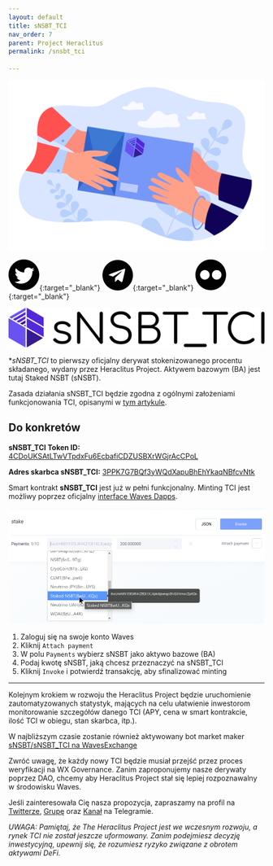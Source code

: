 ```yaml
---
layout: default
title: sNSBT_TCI
nav_order: 7
parent: Project Heraclitus
permalink: /snsbt_tci

---
```


![](/images/sNSBT_TCI-cover.png)

[![Twitter](/images/twitter.svg)](https://twitter.com/heraclitus_tci){:target="_blank"}  [![Telegram](/images/telegram.svg)](https://t.me/heraclitus_project){:target="_blank"}  [![Medium](/images/medium.svg)](https://medium.com/@heraclitus_project){:target="_blank"} 

![](/images/sNSBT_TCI-logo-text.png)

**sNSBT_TCI* to pierwszy oficjalny derywat stokenizowanego procentu składanego, wydany przez Heraclitus Project. Aktywem bazowym (BA) jest tutaj Staked NSBT (sNSBT).

Zasada działania sNSBT_TCI będzie zgodna z ogólnymi założeniami funkcjonowania TCI, opisanymi w [tym artykule](https://wxpl.club/heraclitus).

## Do konkretów

**sNSBT_TCI Token ID:** [4CDoUKSAtLTwVTpdxFu6EcbafiCDZUSBXrWGjrAcCPoL](https://wscan.io/4CDoUKSAtLTwVTpdxFu6EcbafiCDZUSBXrWGjrAcCPoL)

**Adres skarbca sNSBT_TCI:** [3PPK7G7BQf3yWQdXapuBhEhYkaqNBfcvNtk](https://wscan.io/3PPK7G7BQf3yWQdXapuBhEhYkaqNBfcvNtk) 

Smart kontrakt **sNSBT_TCI** jest już w pełni funkcjonalny. Minting TCI jest możliwy poprzez oficjalny [interface Waves Dapps](https://waves-dapp.com/3PPK7G7BQf3yWQdXapuBhEhYkaqNBfcvNtk).

![](/images/snsbt-tci-example.png)

1. Zaloguj się na swoje konto Waves
2. Kliknij `Attach payment` 
3. W polu `Payments` wybierz sNSBT jako aktywo bazowe (BA)
4. Podaj kwotę sNSBT, jaką chcesz przeznaczyć na sNSBT_TCI
5. Kliknij `Invoke` i potwierdź transakcję, aby sfinalizować minting

--- 

Kolejnym krokiem w rozwoju the Heraclitus Project będzie uruchomienie zautomatyzowanych statystyk, mających na celu ułatwienie inwestorom monitorowanie szczegółów danego TCI (APY, cena w smart kontrakcie, ilość TCI w obiegu, stan skarbca, itp.).

W najbliższym czasie zostanie również aktywowany bot market maker [sNSBT/sNSBT_TCI na WavesExchange](https://waves.exchange/trading/spot/8wUmN9Y15f3JR4KZfE81XLXpkdgwnqoBNG6NmocZpKQx_4CDoUKSAtLTwVTpdxFu6EcbafiCDZUSBXrWGjrAcCPoL)

Zwróć uwagę, że każdy nowy TCI będzie musiał przejść przez proces weryfikacji na WX Governance. Zanim zaproponujemy nasze derywaty poprzez DAO, chcemy aby Heraclitus Project stał się lepiej rozpoznawalny w środowisku Waves.

Jeśli zainteresowała Cię nasza propozycja, zapraszamy na profil na [Twitterze](https://twitter.com/heraclitus_tci), [Grupę](https://t.me/heraclitus_project) oraz [Kanał](https://t.me/heraclitus_project_channel) na Telegramie.

*UWAGA: Pamiętaj, że The Heraclitus Project jest we wczesnym rozwoju, a rynek TCI nie został jeszcze uformowany. Zanim podejmiesz decyzję inwestycyjną, upewnij się, że rozumiesz ryzyko związane z obrotem aktywami DeFi.*